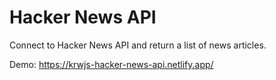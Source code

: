 # Hacker News API
Connect to Hacker News API and return a list of news articles.

Demo: https://krwjs-hacker-news-api.netlify.app/
